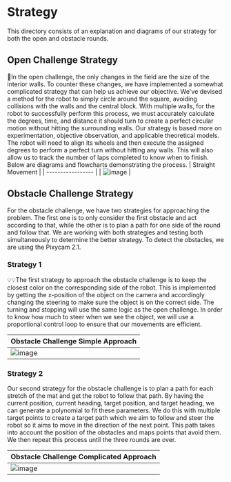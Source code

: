 Strategy
====

This directory consists of an explanation and diagrams of our strategy for both the open and obstacle rounds.

## Open Challenge Strategy

🥸In the open challenge, the only changes in the field are the size of the interior walls. To counter these changes, we have implemented a somewhat complicated strategy that can help us achieve our objective. We've devised a method for the robot to simply circle around the square, avoiding collisions with the walls and the central block. With multiple walls, for the robot to successfully perform this process, we must accurately calculate the degrees, time, and distance it should turn to create a perfect circular motion without hitting the surrounding walls. Our strategy is based more on experimentation, objective observation, and applicable theoretical models. The robot will need to align its wheels and then execute the assigned degrees to perform a perfect turn without hitting any walls. This will also allow us to track the number of laps completed to know when to finish. Below are diagrams and flowcharts demonstrating the process.
| Straight Movement | 
| ----------------- | 
| ![image](https://drive.google.com/file/d/1jEA10DPxHYXRXO9ugrOH5-i7pBLb90nu/view?usp=drive_link) | 


## Obstacle Challenge Strategy

For the obstacle challenge, we have two strategies for approaching the problem. The first one is to only consider the first obstacle and act according to that, while the other is to plan a path for one side of the round and follow that. We are working with both strategies and testing both simultaneously to determine the better strategy. To detect the obstacles, we are using the Pixycam 2.1.

### Strategy 1

💡💡The first strategy to approach the obstacle challenge is to keep the closest color on the corresponding side of the robot. This is implemented by getting the x-position of the object on the camera and accordingly changing the steering to make sure the object is on the correct side. The turning and stopping will use the same logic as the open challenge. In order to know how much to steer when we see the object, we will use a proportional control loop to ensure that our movements are efficient.

| Obstacle Challenge Simple Approach |
| ---------------------------------- |
| ![image](https://drive.google.com/uc?id=18gsX1JlRYennzsx7GrNMAYbRCy7gM8yc) |

### Strategy 2

Our second strategy for the obstacle challenge is to plan a path for each stretch of the mat and get the robot to follow that path. By having the current position, current heading, target position, and target heading, we can generate a polynomial to fit these parameters. We do this with multiple target points to create a target path which we aim to follow and steer the robot so it aims to move in the direction of the next point. This path takes into account the position of the obstacles and maps points that avoid them. We then repeat this process until the three rounds are over. 

| Obstacle Challenge Complicated Approach |
| ---------------------------------- |
| ![image](https://drive.google.com/uc?id=1dFHU8QVgc9cSyHeG_vhY4EH8VAXhCVJk) |
